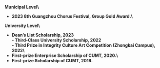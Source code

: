 <strong>Municipal Level<strong>\

- ​2023 8th Guangzhou Chorus Festival, Group Gold Award.\

<strong>University Level<strong>\

- Dean’s List Scholarship, 2023\
​- Third-Class University Scholarship, 2022\
​- Third Prize in Integrity Culture Art Competition (Zhongkai Campus), 2022\
- First-prize Enterprise Scholarship of CUMT, 2020.\
- First-prize Scholarship of CUMT, 2019.